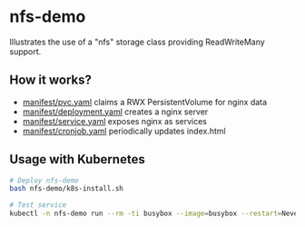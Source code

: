 # nfs-demo

Illustrates the use of a "nfs" storage class providing ReadWriteMany support.

## How it works?

* [manifest/pvc.yaml](manifest/pvc.yaml) claims a RWX PersistentVolume for nginx data
* [manifest/deployment.yaml](manifest/deployment.yaml) creates a nginx server
* [manifest/service.yaml](manifest/services.yaml) exposes nginx as services
* [manifest/cronjob.yaml](manifest/cronjob.yaml) periodically updates index.html

## Usage with Kubernetes

```bash
# Deploy nfs-demo
bash nfs-demo/k8s-install.sh

# Test service
kubectl -n nfs-demo run --rm -ti busybox --image=busybox --restart=Never -- /bin/sh -c "wget -q -O- http://nfs-demo"
```



